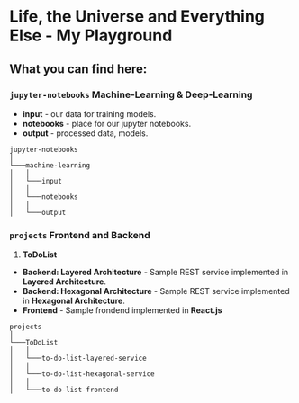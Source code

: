 # Life, the Universe and Everything Else - My Playground
## **What you can find here:**

### `jupyter-notebooks` Machine-Learning & Deep-Learning

* **input** - our data for training models.
* **notebooks** - place for our jupyter notebooks.
* **output** - processed data, models.

```
jupyter-notebooks
│
└───machine-learning 
│   │
│   └───input
│   │
│   └───notebooks
│   │
│   └───output
```
### `projects` Frontend and Backend

1. **ToDoList** 

 * **Backend: Layered Architecture** - Sample REST service implemented in <b>Layered Architecture</b>.
 * **Backend: Hexagonal Architecture** - Sample REST service implemented in <b>Hexagonal Architecture</b>. 
 * **Frontend** - Sample frondend implemented in <b>React.js</b>

```
projects 
│
└───ToDoList
│   │
│   └───to-do-list-layered-service
│   │
│   └───to-do-list-hexagonal-service
│   │
│   └───to-do-list-frontend
```
